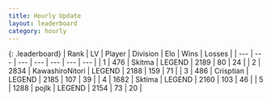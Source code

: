 ```yaml
---
title: Hourly Update
layout: leaderboard
category: hourly
---
```


{: .leaderboard}
| Rank | LV | Player | Division | Elo | Wins | Losses |
| --- | --- | --- | --- | --- | --- | --- |
| <span data-change="0">1</span> | 476 | <span title="ID: 402846">Skitma</span> | LEGEND | <span data-change="0">2189</span> | <span data-change="0">80</span> | <span data-change="0">24</span> |
| <span data-change="0">2</span> | 2834 | <span title="ID: 164871">KawashiroNitori</span> | LEGEND | <span data-change="0">2188</span> | <span data-change="0">159</span> | <span data-change="0">71</span> |
| <span data-change="0">3</span> | 486 | <span title="ID: 665674">Crisptian</span> | LEGEND | <span data-change="22">2185</span> | <span data-change="5">107</span> | <span data-change="0">39</span> |
| <span data-change="0">4</span> | 1682 | <span title="ID: 353063">Sktima</span> | LEGEND | <span data-change="0">2160</span> | <span data-change="0">103</span> | <span data-change="0">46</span> |
| <span data-change="0">5</span> | 1288 | <span title="ID: 4783">pojlk</span> | LEGEND | <span data-change="0">2154</span> | <span data-change="0">73</span> | <span data-change="0">20</span> |